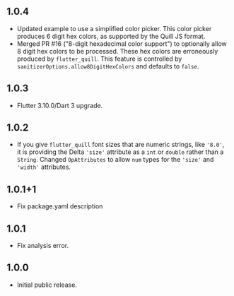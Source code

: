 ## 1.0.4

- Updated example to use a simplified color picker.
  This color picker produces 6 digit hex colors, as supported by the Quill JS format.
- Merged PR #16 ("8-digit hexadecimal color support") to optionally allow 8 digit hex colors to be 
  processed. These hex colors are erroneously produced by `flutter_quill`. This feature is controlled by 
  `sanitizerOptions.allow8DigitHexColors` and defaults to `false`.

## 1.0.3

- Flutter 3.10.0/Dart 3 upgrade.

## 1.0.2

- If you give `flutter_quill` font sizes that are numeric strings, like `'8.0'`, it
  is providing the Delta `'size'` attribute as a `int` or `double` rather than a `String`.
  Changed `OpAttributes` to allow `num` types for the `'size'` and `'width'` attributes.

## 1.0.1+1

- Fix package.yaml description

## 1.0.1

- Fix analysis error.

## 1.0.0

- Initial public release.
